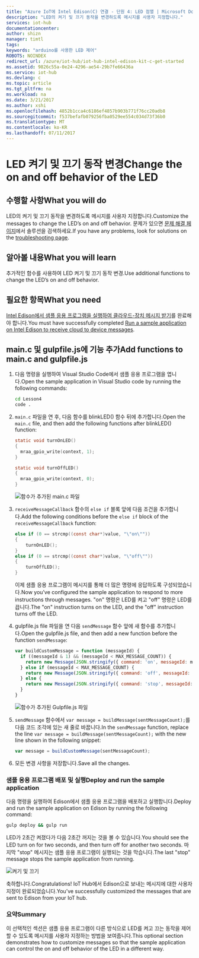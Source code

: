 ```yaml
---
title: "Azure IoT에 Intel Edison(C) 연결 - 단원 4: LED 점멸 | Microsoft Docs"
description: "LED의 켜기 및 끄기 동작을 변경하도록 메시지를 사용자 지정합니다."
services: iot-hub
documentationcenter: 
author: shizn
manager: timtl
tags: 
keywords: "arduino를 사용한 LED 제어"
ROBOTS: NOINDEX
redirect_url: /azure/iot-hub/iot-hub-intel-edison-kit-c-get-started
ms.assetid: 9826c55a-0e24-4296-ae54-29b7fe66436a
ms.service: iot-hub
ms.devlang: c
ms.topic: article
ms.tgt_pltfrm: na
ms.workload: na
ms.date: 3/21/2017
ms.author: xshi
ms.openlocfilehash: 4852b1cca4c6186ef4857b903b771f76cc20adb8
ms.sourcegitcommit: f537befafb079256fba0529ee554c034d73f36b0
ms.translationtype: MT
ms.contentlocale: ko-KR
ms.lasthandoff: 07/11/2017
---
```

# <a name="change-the-on-and-off-behavior-of-the-led"></a><span data-ttu-id="331e8-104">LED 켜기 및 끄기 동작 변경</span><span class="sxs-lookup"><span data-stu-id="331e8-104">Change the on and off behavior of the LED</span></span>
## <a name="what-you-will-do"></a><span data-ttu-id="331e8-105">수행할 사항</span><span class="sxs-lookup"><span data-stu-id="331e8-105">What you will do</span></span>
<span data-ttu-id="331e8-106">LED의 켜기 및 끄기 동작을 변경하도록 메시지를 사용자 지정합니다.</span><span class="sxs-lookup"><span data-stu-id="331e8-106">Customize the messages to change the LED’s on and off behavior.</span></span> <span data-ttu-id="331e8-107">문제가 있으면 [문제 해결 페이지][troubleshooting]에서 솔루션을 검색하세요.</span><span class="sxs-lookup"><span data-stu-id="331e8-107">If you have any problems, look for solutions on the [troubleshooting page][troubleshooting].</span></span>

## <a name="what-you-will-learn"></a><span data-ttu-id="331e8-108">알아볼 내용</span><span class="sxs-lookup"><span data-stu-id="331e8-108">What you will learn</span></span>
<span data-ttu-id="331e8-109">추가적인 함수를 사용하여 LED 켜기 및 끄기 동작 변경.</span><span class="sxs-lookup"><span data-stu-id="331e8-109">Use additional functions to change the LED’s on and off behavior.</span></span>

## <a name="what-you-need"></a><span data-ttu-id="331e8-110">필요한 항목</span><span class="sxs-lookup"><span data-stu-id="331e8-110">What you need</span></span>
<span data-ttu-id="331e8-111">[Intel Edison에서 샘플 응용 프로그램을 실행하여 클라우드-장치 메시지 받기][receive-cloud-to-device-messages]를 완료해야 합니다.</span><span class="sxs-lookup"><span data-stu-id="331e8-111">You must have successfully completed [Run a sample application on Intel Edison to receive cloud to device messages][receive-cloud-to-device-messages].</span></span>

## <a name="add-functions-to-mainc-and-gulpfilejs"></a><span data-ttu-id="331e8-112">main.c 및 gulpfile.js에 기능 추가</span><span class="sxs-lookup"><span data-stu-id="331e8-112">Add functions to main.c and gulpfile.js</span></span>
1. <span data-ttu-id="331e8-113">다음 명령을 실행하여 Visual Studio Code에서 샘플 응용 프로그램을 엽니다.</span><span class="sxs-lookup"><span data-stu-id="331e8-113">Open the sample application in Visual Studio code by running the following commands:</span></span>

   ```bash
   cd Lesson4
   code .
   ```
2. <span data-ttu-id="331e8-114">`main.c` 파일을 연 후, 다음 함수를 blinkLED() 함수 뒤에 추가합니다.</span><span class="sxs-lookup"><span data-stu-id="331e8-114">Open the `main.c` file, and then add the following functions after blinkLED() function:</span></span>

   ```c
   static void turnOnLED()
   {
     mraa_gpio_write(context, 1);
   }

   static void turnOffLED()
   {
     mraa_gpio_write(context, 0);
   }
   ```

   ![함수가 추가된 main.c 파일](media/iot-hub-intel-edison-lessons/lesson4/updated_app_c.png)

3. <span data-ttu-id="331e8-116">`receiveMessageCallback` 함수의 `else if` 블록 앞에 다음 조건을 추가합니다.</span><span class="sxs-lookup"><span data-stu-id="331e8-116">Add the following conditions before the `else if` block of the `receiveMessageCallback` function:</span></span>

   ```c
   else if (0 == strcmp((const char*)value, "\"on\""))
   {
       turnOnLED();
   }
   else if (0 == strcmp((const char*)value, "\"off\""))
   {
       turnOffLED();
   }
   ```

   <span data-ttu-id="331e8-117">이제 샘플 응용 프로그램이 메시지를 통해 더 많은 명령에 응답하도록 구성되었습니다.</span><span class="sxs-lookup"><span data-stu-id="331e8-117">Now you’ve configured the sample application to respond to more instructions through messages.</span></span> <span data-ttu-id="331e8-118">"on" 명령은 LED를 켜고 "off" 명령은 LED를 끕니다.</span><span class="sxs-lookup"><span data-stu-id="331e8-118">The "on" instruction turns on the LED, and the "off" instruction turns off the LED.</span></span>
4. <span data-ttu-id="331e8-119">gulpfile.js file 파일을 연 다음 `sendMessage` 함수 앞에 새 함수를 추가합니다.</span><span class="sxs-lookup"><span data-stu-id="331e8-119">Open the gulpfile.js file, and then add a new function before the function `sendMessage`:</span></span>

   ```javascript
   var buildCustomMessage = function (messageId) {
     if ((messageId & 1) && (messageId < MAX_MESSAGE_COUNT)) {
       return new Message(JSON.stringify({ command: 'on', messageId: messageId }));
     } else if (messageId < MAX_MESSAGE_COUNT) {
       return new Message(JSON.stringify({ command: 'off', messageId: messageId }));
     } else {
       return new Message(JSON.stringify({ command: 'stop', messageId: messageId }));
     }
   }
   ```

   ![함수가 추가된 Gulpfile.js 파일][gulpfile]
5. <span data-ttu-id="331e8-121">`sendMessage` 함수에서 `var message = buildMessage(sentMessageCount);`를 다음 코드 조각에 있는 새 줄로 바꿉니다.</span><span class="sxs-lookup"><span data-stu-id="331e8-121">In the `sendMessage` function, replace the line `var message = buildMessage(sentMessageCount);` with the new line shown in the following snippet:</span></span>

   ```javascript
   var message = buildCustomMessage(sentMessageCount);
   ```
6. <span data-ttu-id="331e8-122">모든 변경 사항을 저장합니다.</span><span class="sxs-lookup"><span data-stu-id="331e8-122">Save all the changes.</span></span>

### <a name="deploy-and-run-the-sample-application"></a><span data-ttu-id="331e8-123">샘플 응용 프로그램 배포 및 실행</span><span class="sxs-lookup"><span data-stu-id="331e8-123">Deploy and run the sample application</span></span>
<span data-ttu-id="331e8-124">다음 명령을 실행하여 Edison에서 샘플 응용 프로그램을 배포하고 실행합니다.</span><span class="sxs-lookup"><span data-stu-id="331e8-124">Deploy and run the sample application on Edison by running the following command:</span></span>

```bash
gulp deploy && gulp run
```

<span data-ttu-id="331e8-125">LED가 2초간 켜졌다가 다음 2초간 꺼지는 것을 볼 수 있습니다.</span><span class="sxs-lookup"><span data-stu-id="331e8-125">You should see the LED turn on for two seconds, and then turn off for another two seconds.</span></span> <span data-ttu-id="331e8-126">마지막 "stop" 메시지는 샘플 응용 프로그램이 실행되는 것을 막습니다.</span><span class="sxs-lookup"><span data-stu-id="331e8-126">The last "stop" message stops the sample application from running.</span></span>

![켜기 및 끄기][on-and-off]

<span data-ttu-id="331e8-128">축하합니다.</span><span class="sxs-lookup"><span data-stu-id="331e8-128">Congratulations!</span></span> <span data-ttu-id="331e8-129">IoT Hub에서 Edison으로 보내는 메시지에 대한 사용자 지정이 완료되었습니다.</span><span class="sxs-lookup"><span data-stu-id="331e8-129">You’ve successfully customized the messages that are sent to Edison from your IoT hub.</span></span>

### <a name="summary"></a><span data-ttu-id="331e8-130">요약</span><span class="sxs-lookup"><span data-stu-id="331e8-130">Summary</span></span>
<span data-ttu-id="331e8-131">이 선택적인 섹션은 샘플 응용 프로그램이 다른 방식으로 LED를 켜고 끄는 동작을 제어할 수 있도록 메시지를 사용자 지정하는 방법을 보여줍니다.</span><span class="sxs-lookup"><span data-stu-id="331e8-131">This optional section demonstrates how to customize messages so that the sample application can control the on and off behavior of the LED in a different way.</span></span>

<!-- Images and links -->

[troubleshooting]: iot-hub-intel-edison-kit-c-troubleshooting.md
[receive-cloud-to-device-messages]: iot-hub-intel-edison-kit-c-lesson4-send-cloud-to-device-messages.md
[gulpfile]: media/iot-hub-intel-edison-lessons/lesson4/updated_gulpfile_c.png
[on-and-off]: media/iot-hub-intel-edison-lessons/lesson4/gulp_on_and_off_c.png
